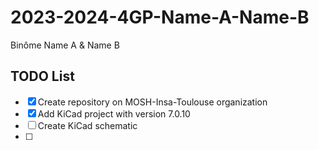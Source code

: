 # 2023-2024-4GP-Name-A-Name-B

Binôme Name A &amp; Name B

## TODO List

- [x] Create repository on MOSH-Insa-Toulouse organization
- [x] Add KiCad project with version 7.0.10
- [ ] Create KiCad schematic
- [ ] 
